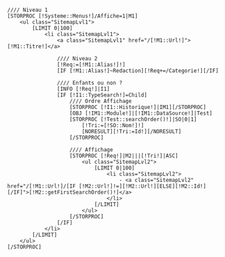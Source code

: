 <div id="Sitemap">

	//// Niveau 1
	[STORPROC [!Systeme::Menus!]/Affiche=1|M1]
		<ul class="SitemapLvl1">
			[LIMIT 0|100]
				<li class="SitemapLvl1">
					<a class="SitemapLvl1" href="/[!M1::Url!]">[!M1::Titre!]</a>

					//// Niveau 2
					[!Req:=[!M1::Alias!]!]
					[IF [!M1::Alias!]~Redaction][!Req+=/Categorie!][/IF]

					//// Enfants ou non ?
					[INFO [!Req!]|I1]
					[IF [!I1::TypeSearch!]=Child]
						//// Ordre Affichage
						[STORPROC [!I1::Historique!]|IM1][/STORPROC]
						[OBJ [!IM1::Module!]|[!IM1::DataSource!]|Test]
						[STORPROC [!Test::searchOrder()!]|SO|0|1]
							[!Tri:=[!SO::Nom!]!]
							[NORESULT][!Tri:=Id!][/NORESULT]
						[/STORPROC]
						
						//// Affichage
						[STORPROC [!Req!]|M2|||[!Tri!]|ASC]
							<ul class="SitemapLvl2">
								[LIMIT 0|100]
									<li class="SitemapLvl2">
										- <a class="SitemapLvl2" href="/[!M1::Url!]/[IF [!M2::Url!]!=][!M2::Url!][ELSE][!M2::Id!][/IF]">[!M2::getFirstSearchOrder()!]</a>
									</li>
								[/LIMIT]
							</ul>
						[/STORPROC]
					[/IF]
				</li>
			[/LIMIT]
		</ul>
	[/STORPROC]

</div>